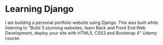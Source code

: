 # Learning Django
I am building a personal portfolio website using Django. This was built while listening to "Build 3 stunning websites, learn Back and Front End Web Development, deploy your site with HTML5, CSS3 and Bootstrap 4" Udemy course.
